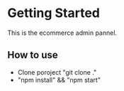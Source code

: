 # Getting Started 
This is the ecommerce admin pannel.

## How to use
- Clone poroject "git clone ."
- "npm install" && "npm start"


